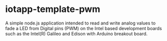 iotapp-template-pwm
===================

A simple node.js application intended to read and write analog values to fade a LED from Digital pins (PWM) on the Intel based development boards such as the Intel(R) Galileo and Edison with Arduino breakout board.
